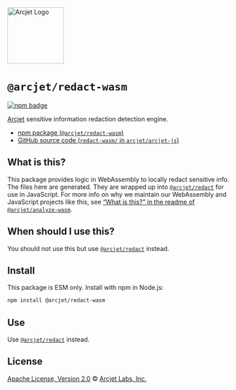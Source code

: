 <a href="https://arcjet.com" target="_arcjet-home">
  <picture>
    <source media="(prefers-color-scheme: dark)" srcset="https://arcjet.com/logo/arcjet-dark-lockup-voyage-horizontal.svg">
    <img src="https://arcjet.com/logo/arcjet-light-lockup-voyage-horizontal.svg" alt="Arcjet Logo" height="128" width="auto">
  </picture>
</a>

# `@arcjet/redact-wasm`

<p>
  <a href="https://www.npmjs.com/package/@arcjet/redact-wasm">
    <picture>
      <source media="(prefers-color-scheme: dark)" srcset="https://img.shields.io/npm/v/%40arcjet%2Fredact-wasm?style=flat-square&label=%E2%9C%A6Aj&labelColor=000000&color=5C5866">
      <img alt="npm badge" src="https://img.shields.io/npm/v/%40arcjet%2Fredact-wasm?style=flat-square&label=%E2%9C%A6Aj&labelColor=ECE6F0&color=ECE6F0">
    </picture>
  </a>
</p>

[Arcjet][arcjet] sensitive information redaction detection engine.

- [npm package (`@arcjet/redact-wasm`)](https://www.npmjs.com/package/@arcjet/redact-wasm)
- [GitHub source code (`redact-wasm/` in `arcjet/arcjet-js`)](https://github.com/arcjet/arcjet-js/tree/main/redact-wasm)

## What is this?

This package provides logic in WebAssembly to locally redact sensitive info.
The files here are generated.
They are wrapped up into [`@arcjet/redact`][github-arcjet-redact] for use in
JavaScript.
For more info on why we maintain our WebAssembly and JavaScript projects like
this,
see [“What is this?” in the readme of
`@arcjet/analyze-wasm`][github-arcjet-analyze-wasm-what].

## When should I use this?

You should not use this but use [`@arcjet/redact`][github-arcjet-redact] instead.

## Install

This package is ESM only.
Install with npm in Node.js:

```sh
npm install @arcjet/redact-wasm
```

## Use

Use [`@arcjet/redact`][file-redact] instead.

## License

[Apache License, Version 2.0][apache-license] © [Arcjet Labs, Inc.][arcjet]

[apache-license]: http://www.apache.org/licenses/LICENSE-2.0
[arcjet]: https://arcjet.com
[file-redact]: ../redact/
[mdn-data-url]: https://developer.mozilla.org/en-US/docs/Web/HTTP/Basics_of_HTTP/Data_URLs
[wasm-base64-blog]: https://blobfolio.com/2019/better-binary-batter-mixing-base64-and-uint8array/
[github-arcjet-analyze-wasm-what]: https://github.com/arcjet/arcjet-js/tree/main/analyze-wasm#what-is-this
[github-arcjet-redact]: https://github.com/arcjet/arcjet-js/tree/main/redact
